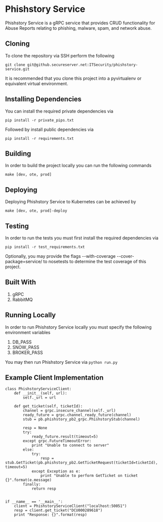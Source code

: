 # Phishstory Service

Phishstory Service is a gRPC service that provides CRUD functionality for Abuse Reports relating to phishing, malware, spam, and network abuse.

## Cloning
To clone the repository via SSH perform the following

```
git clone git@github.secureserver.net:ITSecurity/phishstory-service.git
```

It is recommended that you clone this project into a pyvirtualenv or equivalent virtual environment. 

## Installing Dependencies
You can install the required private dependencies via 
```
pip install -r private_pips.txt
```

Followed by install public dependencies via 
```
pip install -r requirements.txt
```

## Building
In order to build the project locally you can run the following commands

```
make [dev, ote, prod]
```


## Deploying
Deploying Phishstory Service to Kubernetes can be achieved by

```
make [dev, ote, prod]-deploy
```


## Testing
In order to run the tests you must first install the required dependencies via
```
pip install -r test_requirements.txt
```

Optionally, you may provide the flags --with-coverage --cover-package=service/ to nosetests to determine the test coverage of this project.

## Built With
1. gRPC
2. RabbitMQ


## Running Locally
In order to run Phishstory Service locally you must specify the following environment variables
1. DB_PASS
2. SNOW_PASS
3. BROKER_PASS

You may then run Phishstory Service via `python run.py`


## Example Client Implementation
```
class PhishstoryServiceClient:
    def __init__(self, url):
        self._url = url

    def get_ticket(self, ticketId):
        channel = grpc.insecure_channel(self._url)
        ready_future = grpc.channel_ready_future(channel)
        stub = pb.phishstory_pb2_grpc.PhishstoryStub(channel)

        resp = None
        try:
            ready_future.result(timeout=5)
        except grpc.FutureTimeoutError:
            print "Unable to connect to server"
        else:
            try:
                resp = stub.GetTicket(pb.phishstory_pb2.GetTicketRequest(ticketId=ticketId), timeout=5)
            except Exception as e:
                print "Unable to perform GetTicket on ticket {}".format(e.message)
        finally:
            return resp


if __name__ == '__main__':
    client = PhishstoryServiceClient("localhost:50051")
    resp = client.get_ticket("DCU000289618")
    print "Response: {}".format(resp)
```
